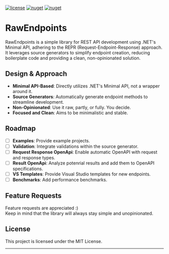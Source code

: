 [![license](https://img.shields.io/github/license/idan-h/RawEndpoints?color=blue&label=license&logo=Github&style=flat-square)](https://github.com/idan-h/RawEndpoints/blob/main/LICENSE.md) [![nuget](https://img.shields.io/nuget/v/RawEndpoints?label=version&logo=NuGet&style=flat-square)](https://www.nuget.org/packages/RawEndpoints) [![nuget](https://img.shields.io/nuget/dt/RawEndpoints?color=blue&label=downloads&logo=NuGet&style=flat-square)](https://www.nuget.org/packages/RawEndpoints)

# RawEndpoints

RawEndpoints is a simple library for REST API development using .NET's Minimal API, adhering to the REPR (Request-Endpoint-Response) approach. It leverages source generators to simplify endpoint creation, reducing boilerplate code and providing a clean, non-opinionated solution.

## Design & Approach

- **Minimal API-Based**: Directly utilizes .NET's Minimal API, not a wrapper around it.
- **Source Generators**: Automatically generate endpoint methods to streamline development.
- **Non-Opinionated**: Use it raw, partly, or fully. You decide.
- **Focused and Clean**: Aims to be minimalistic and stable.

## Roadmap

- [ ] **Examples**: Provide example projects.
- [ ] **Validation**: Integrate validations within the source generator.
- [ ] **Request Response OpenApi**: Enable automatic OpenAPI with request and response types.
- [ ] **Result OpenApi**: Analyze potenrial results and add them to OpenAPI specifications.
- [ ] **VS Templates**: Provide Visual Studio templates for new endpoints.
- [ ] **Benchmarks**: Add performance benchmarks.

## Feature Requests

Feature requests are appreciated :)  
Keep in mind that the library will always stay simple and unopinionated.

## License

This project is licensed under the MIT License.

---
